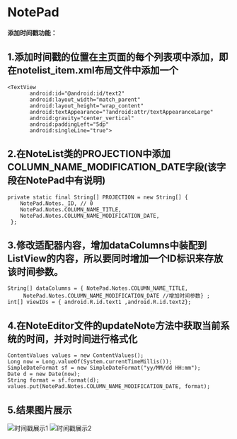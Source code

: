 # NotePad
**添加时间戳功能：**

## 1.添加时间戳的位置在主页面的每个列表项中添加，即在notelist_item.xml布局文件中添加一个

```
<TextView
       android:id="@android:id/text2"
       android:layout_width="match_parent"
       android:layout_height="wrap_content"
       android:textAppearance="?android:attr/textAppearanceLarge"
       android:gravity="center_vertical"
       android:paddingLeft="5dp"
       android:singleLine="true">
```

## 2.在NoteList类的PROJECTION中添加COLUMN_NAME_MODIFICATION_DATE字段(该字段在NotePad中有说明)

```
private static final String[] PROJECTION = new String[] {    
    NotePad.Notes._ID, // 0    
    NotePad.Notes.COLUMN_NAME_TITLE, 
    NotePad.Notes.COLUMN_NAME_MODIFICATION_DATE,
 };
```

## 3.修改适配器内容，增加dataColumns中装配到ListView的内容，所以要同时增加一个ID标识来存放该时间参数。

```
String[] dataColumns = { NotePad.Notes.COLUMN_NAME_TITLE,
     NotePad.Notes.COLUMN_NAME_MODIFICATION_DATE //增加时间参数} ;
int[] viewIDs = { android.R.id.text1 ,android.R.id.text2};
```

## 4.在NoteEditor文件的updateNote方法中获取当前系统的时间，并对时间进行格式化
```
ContentValues values = new ContentValues();
Long now = Long.valueOf(System.currentTimeMillis());  
SimpleDateFormat sf = new SimpleDateFormat("yy/MM/dd HH:mm");  
Date d = new Date(now);  
String format = sf.format(d);  
values.put(NotePad.Notes.COLUMN_NAME_MODIFICATION_DATE, format);
```

## 5.结果图片展示
![时间戳展示1](https://img-blog.csdnimg.cn/20210421010006288.jpg?x-oss-process=image/watermark,type_ZmFuZ3poZW5naGVpdGk,shadow_10,text_aHR0cHM6Ly9ibG9nLmNzZG4ubmV0L3dvbmdtYW5Db2Rpbmc=,size_16,color_FFFFFF,t_0)
![时间戳展示2](https://img-blog.csdnimg.cn/20210421010006324.jpg?x-oss-process=image/watermark,type_ZmFuZ3poZW5naGVpdGk,shadow_10,text_aHR0cHM6Ly9ibG9nLmNzZG4ubmV0L3dvbmdtYW5Db2Rpbmc=,size_16,color_FFFFFF,t_0)
